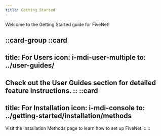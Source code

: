 ```yaml
---
title: Getting Started
---
```


Welcome to the Getting Started guide for FiveNet!

::card-group
  ::card
  ---
  title: For Users
  icon: i-mdi-user-multiple
  to: ../user-guides/
  ---
  Check out the User Guides section for detailed feature instructions.
  ::
  ::card
  ---
  title: For Installation
  icon: i-mdi-console
  to: ../getting-started/installation/methods
  ---
  Visit the Installation Methods page to learn how to set up FiveNet.
  ::
::
